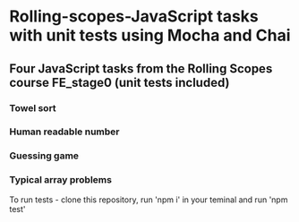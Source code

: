 # Rolling-scopes-JavaScript tasks with unit tests using Mocha and Chai

## Four JavaScript tasks from the Rolling Scopes course FE_stage0 (unit tests included)

### Towel sort
### Human readable number
###  Guessing game
### Typical array problems

To run tests - clone this repository, run 'npm i' in your teminal and run 'npm test'
